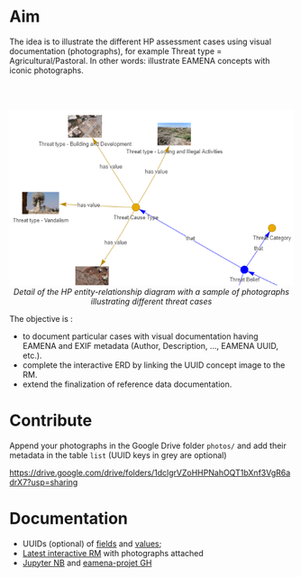 # Aim

The idea is to illustrate the different HP assessment cases using visual documentation (photographs), for example Threat type = Agricultural/Pastoral. In other words: illustrate EAMENA concepts with iconic photographs.

<br><br>
<center>

<img src = "https://raw.githubusercontent.com/eamena-project/eamena-arches-dev/main/www/arches-v7-hp-data-erd-img.png" width = "650">
<em>Detail of the HP entity-relationship diagram with a sample of photographs illustrating different threat cases</em>
</center>

The objective is :
* to document particular cases with visual documentation having EAMENA and EXIF metadata (Author, Description, ..., EAMENA UUID, etc.).
* complete the interactive ERD by linking the UUID concept image to the RM.
* extend the finalization of reference data documentation.

# Contribute

Append your photographs in the Google Drive folder `photos/` and add their metadata in the table `list` (UUID keys in grey are optional)

https://drive.google.com/drive/folders/1dclgrVZoHHPNahOQT1bXnf3VgR6adrX7?usp=sharing

# Documentation

* UUIDs (optional) of [fields](https://github.com/eamena-project/eamena-arches-dev/blob/main/dbs/database.eamena/data/reference_data/rm/hp/mds/mds-template-readonly.tsv) and [values](https://github.com/eamena-project/eamena-arches-dev/blob/main/dbs/database.eamena/data/reference_data/concepts/concepts_readonly.tsv);
* [Latest interactive RM](https://eamena-project.github.io/eamena-arches-dev/dbs/database.eamena/data/reference_data/concepts/EAMENA-erd-concepts.html) with photographs attached
* [Jupyter NB](https://colab.research.google.com/github/eamena-project/eamena-data/blob/main/reference-data/concepts/heritage_places/concepts_images_graph.ipynb) and [eamena-projet GH](https://github.com/eamena-project/eamena-arches-dev/blob/main/dbs/database.eamena/data/reference_data/README.md#values)